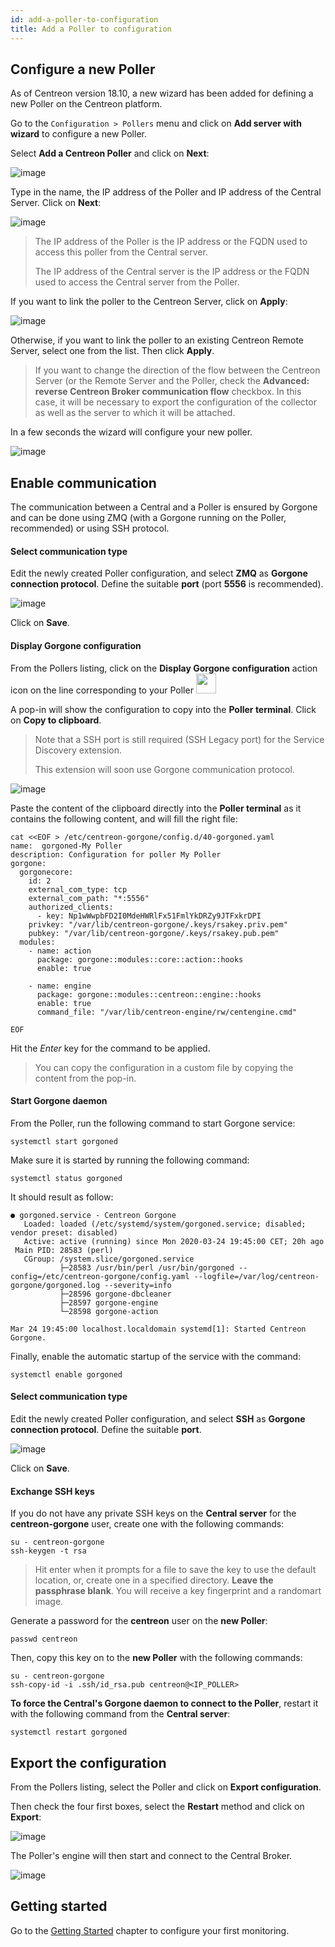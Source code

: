 ```yaml
---
id: add-a-poller-to-configuration
title: Add a Poller to configuration
---
```


## Configure a new Poller

As of Centreon version 18.10, a new wizard has been added for defining a new
Poller on the Centreon platform.

Go to the `Configuration > Pollers` menu and click on **Add server with
wizard** to configure a new Poller.

Select **Add a Centreon Poller** and click on **Next**:

![image](../../assets/monitoring/monitoring-servers/wizard-add-poller-1.png)

Type in the name, the IP address of the Poller and IP address of the Central
Server. Click on **Next**:

![image](../../assets/monitoring/monitoring-servers/wizard-add-poller-2.png)

> The IP address of the Poller is the IP address or the FQDN used to access this
> poller from the Central server.
>
> The IP address of the Central server is the IP address or the FQDN used to
> access the Central server from the Poller.

If you want to link the poller to the Centreon Server, click on **Apply**:

![image](../../assets/monitoring/monitoring-servers/wizard-add-poller-3.png)

Otherwise, if you want to link the poller to an existing Centreon Remote Server,
select one from the list. Then click **Apply**.

> If you want to change the direction of the flow between the Centreon Server
> (or the Remote Server and the Poller, check the **Advanced: reverse Centreon
> Broker communication flow** checkbox. In this case, it will be necessary to
> export the configuration of the collector as well as the server to which it
> will be attached.

In a few seconds the wizard will configure your new poller.

![image](../../assets/monitoring/monitoring-servers/poller-list-zmq.png)

## Enable communication

The communication between a Central and a Poller is ensured by Gorgone and can
be done using ZMQ (with a Gorgone running on the Poller, recommended) or using
SSH protocol.

<!--DOCUSAURUS_CODE_TABS-->

<!--Using ZMQ (Recommended)-->

#### Select communication type

Edit the newly created Poller configuration, and select **ZMQ** as **Gorgone
connection protocol**. Define the suitable **port** (port **5556** is
recommended).

![image](../../assets/monitoring/monitoring-servers/poller-edit-zmq.png)

Click on **Save**.

#### Display Gorgone configuration

From the Pollers listing, click on the **Display Gorgone configuration** action
icon on the line corresponding to your Poller <img src="../../assets/monitoring/monitoring-servers/gorgone-configuration.png" width="32" />

A pop-in will show the configuration to copy into the **Poller terminal**.
Click on **Copy to clipboard**.

> Note that a SSH port is still required (SSH Legacy port) for the Service
> Discovery extension.
>
> This extension will soon use Gorgone communication protocol.

![image](../../assets/monitoring/monitoring-servers/poller-gorgone-display-config.png)

Paste the content of the clipboard directly into the **Poller terminal** as it
contains the following content, and will fill the right file:

``` shell
cat <<EOF > /etc/centreon-gorgone/config.d/40-gorgoned.yaml
name:  gorgoned-My Poller
description: Configuration for poller My Poller
gorgone:
  gorgonecore:
    id: 2
    external_com_type: tcp
    external_com_path: "*:5556"
    authorized_clients:
      - key: Np1wWwpbFD2I0MdeHWRlFx51FmlYkDRZy9JTFxkrDPI
    privkey: "/var/lib/centreon-gorgone/.keys/rsakey.priv.pem"
    pubkey: "/var/lib/centreon-gorgone/.keys/rsakey.pub.pem"
  modules:
    - name: action
      package: gorgone::modules::core::action::hooks
      enable: true

    - name: engine
      package: gorgone::modules::centreon::engine::hooks
      enable: true
      command_file: "/var/lib/centreon-engine/rw/centengine.cmd"

EOF
```

Hit the *Enter* key for the command to be applied.

> You can copy the configuration in a custom file by copying the content from
> the pop-in.

#### Start Gorgone daemon

From the Poller, run the following command to start Gorgone service:

``` shell
systemctl start gorgoned
```

Make sure it is started by running the following command:

``` shell
systemctl status gorgoned
```

It should result as follow:

``` shell
● gorgoned.service - Centreon Gorgone
   Loaded: loaded (/etc/systemd/system/gorgoned.service; disabled; vendor preset: disabled)
   Active: active (running) since Mon 2020-03-24 19:45:00 CET; 20h ago
 Main PID: 28583 (perl)
   CGroup: /system.slice/gorgoned.service
           ├─28583 /usr/bin/perl /usr/bin/gorgoned --config=/etc/centreon-gorgone/config.yaml --logfile=/var/log/centreon-gorgone/gorgoned.log --severity=info
           ├─28596 gorgone-dbcleaner
           ├─28597 gorgone-engine
           └─28598 gorgone-action

Mar 24 19:45:00 localhost.localdomain systemd[1]: Started Centreon Gorgone.
```

Finally, enable the automatic startup of the service with the command:

```shell
systemctl enable gorgoned
```

<!--Using SSH-->

#### Select communication type

Edit the newly created Poller configuration, and select **SSH** as **Gorgone
connection protocol**. Define the suitable **port**.

![image](../../assets/monitoring/monitoring-servers/poller-edit-ssh.png)

Click on **Save**.

#### Exchange SSH keys

If you do not have any private SSH keys on the **Central server** for the
**centreon-gorgone** user, create one with the following commands:

``` shell
su - centreon-gorgone
ssh-keygen -t rsa
```

> Hit enter when it prompts for a file to save the key to use the default
> location, or, create one in a specified directory. **Leave the passphrase
> blank**. You will receive a key fingerprint and a randomart image.

Generate a password for the **centreon** user on the **new Poller**:

``` shell
passwd centreon
```

Then, copy this key on to the **new Poller** with the following commands:

``` shell
su - centreon-gorgone
ssh-copy-id -i .ssh/id_rsa.pub centreon@<IP_POLLER>
```

<!--END_DOCUSAURUS_CODE_TABS-->

**To force the Central's Gorgone daemon to connect to the Poller**, restart it with
the following command from the **Central server**:

``` shell
systemctl restart gorgoned
```

## Export the configuration

From the Pollers listing, select the Poller and click on **Export
configuration**.

Then check the four first boxes, select the **Restart** method and click on
**Export**:

![image](../../assets/monitoring/monitoring-servers/poller-generate-config.png)

The Poller's engine will then start and connect to the Central Broker.

![image](../../assets/monitoring/monitoring-servers/poller-list-zmq-started.png)

## Getting started

Go to the [Getting Started](../../getting-started/installation-first-steps.html#start-to-monitor-your-first-host)
chapter to configure your first monitoring.
